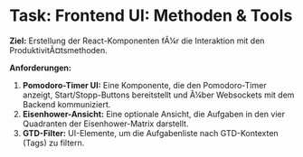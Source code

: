 ﻿# Task: Frontend UI: Methoden & Tools

**Ziel:** Erstellung der React-Komponenten fÃ¼r die Interaktion mit den ProduktivitÃ¤tsmethoden.

**Anforderungen:**
1.  **Pomodoro-Timer UI:** Eine Komponente, die den Pomodoro-Timer anzeigt, Start/Stopp-Buttons bereitstellt und Ã¼ber Websockets mit dem Backend kommuniziert.
2.  **Eisenhower-Ansicht:** Eine optionale Ansicht, die Aufgaben in den vier Quadranten der Eisenhower-Matrix darstellt.
3.  **GTD-Filter:** UI-Elemente, um die Aufgabenliste nach GTD-Kontexten (Tags) zu filtern.

